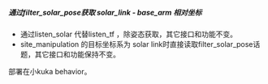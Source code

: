 ##### 通过filter_solar_pose获取  solar_link - base_arm 相对坐标

- 通过listen_solar 代替listen_tf ，除姿态获取，其它接口和功能不变。
- site_manipulation 的目标坐标系为 solar link时直接读取filter_solar_pose话题，其它接口和功能保持不变。



部署在小kuka behavior。

